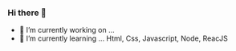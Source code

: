 ### Hi there 👋


- 🔭 I’m currently working on ...
- 🌱 I’m currently learning ... Html, Css, Javascript, Node, ReacJS


